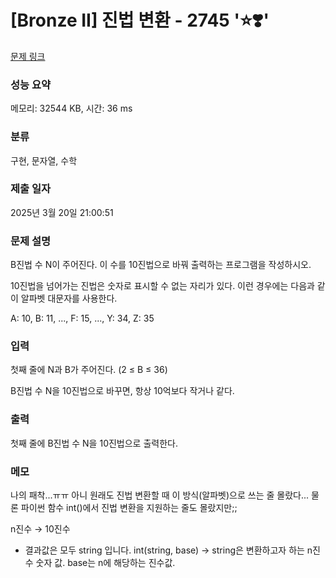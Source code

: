 # [Bronze II] 진법 변환 - 2745 '⭐❣️'

[문제 링크](https://www.acmicpc.net/problem/2745)

### 성능 요약

메모리: 32544 KB, 시간: 36 ms

### 분류

구현, 문자열, 수학

### 제출 일자

2025년 3월 20일 21:00:51

### 문제 설명

<p>B진법 수 N이 주어진다. 이 수를 10진법으로 바꿔 출력하는 프로그램을 작성하시오.</p>

<p>10진법을 넘어가는 진법은 숫자로 표시할 수 없는 자리가 있다. 이런 경우에는 다음과 같이 알파벳 대문자를 사용한다.</p>

<p>A: 10, B: 11, ..., F: 15, ..., Y: 34, Z: 35</p>

### 입력

 <p>첫째 줄에 N과 B가 주어진다. (2 ≤ B ≤ 36)</p>

<p>B진법 수 N을 10진법으로 바꾸면, 항상 10억보다 작거나 같다.</p>

### 출력

 <p>첫째 줄에 B진법 수 N을 10진법으로 출력한다.</p>

### 메모

나의 패착...ㅠㅠ 아니 원래도 진법 변환할 때 이 방식(알파벳)으로 쓰는 줄 몰랐다...
물론 파이썬 함수 int()에서 진법 변환을 지원하는 줄도 몰랐지만;;

n진수 → 10진수

- 결과값은 모두 string 입니다.
  int(string, base) -> string은 변환하고자 하는 n진수 숫자 값. base는 n에 해당하는 진수값.
